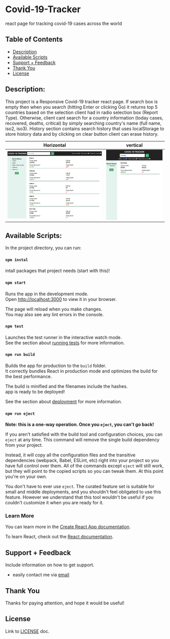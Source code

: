 # Covid-19-Tracker
react page for tracking covid-19 cases across the world

## Table of Contents
- [Description](#description)
- [Available Scripts](#available-scripts)
- [Support + Feedback](#support--feedback)
- [Thank You](#thank-you)
- [License](#license)

## Description:
This project is a Responsive Covid-19 tracker react page. If search box is empty then when you search (hitting Enter or clicking Go) it returns top 5 countries based on the selection client had in radio selection box (Report Type). Otherwise, client cant search for a country information (today cases, recovered, deaths, critical) by simply searching country's name (full name, iso2, iso3). History section contains search history that uses localStorage to store history data and by clicking on clear button client can erase history. 

Horizontal            |  vertical         
:-------------------------:|:-------------------------:
<img src="https://github.com/mrezaamini/Covid-19-Tracker/blob/main/demo.png" alt="cov19-tracker" width="700" /> |  <img src="https://github.com/mrezaamini/Covid-19-Tracker/blob/main/responsive.png" alt="cov19-tracker" width="400"/>

## Available Scripts:

In the project directory, you can run:
#### `npm instal`

intall packages that project needs (start with this)!
#### `npm start`

Runs the app in the development mode.\
Open [http://localhost:3000](http://localhost:3000) to view it in your browser.

The page will reload when you make changes.\
You may also see any lint errors in the console.

#### `npm test`

Launches the test runner in the interactive watch mode.\
See the section about [running tests](https://facebook.github.io/create-react-app/docs/running-tests) for more information.

#### `npm run build`

Builds the app for production to the `build` folder.\
It correctly bundles React in production mode and optimizes the build for the best performance.

The build is minified and the filenames include the hashes.\
app is ready to be deployed!

See the section about [deployment](https://facebook.github.io/create-react-app/docs/deployment) for more information.

#### `npm run eject`

**Note: this is a one-way operation. Once you `eject`, you can't go back!**

If you aren't satisfied with the build tool and configuration choices, you can `eject` at any time. This command will remove the single build dependency from your project.

Instead, it will copy all the configuration files and the transitive dependencies (webpack, Babel, ESLint, etc) right into your project so you have full control over them. All of the commands except `eject` will still work, but they will point to the copied scripts so you can tweak them. At this point you're on your own.

You don't have to ever use `eject`. The curated feature set is suitable for small and middle deployments, and you shouldn't feel obligated to use this feature. However we understand that this tool wouldn't be useful if you couldn't customize it when you are ready for it.

### Learn More

You can learn more in the [Create React App documentation](https://facebook.github.io/create-react-app/docs/getting-started).

To learn React, check out the [React documentation](https://reactjs.org/).
## Support + Feedback

Include information on how to get support.
- easily contact me via [email](aminiamini433@yahoo.fr)

## Thank You

Thanks for paying attention, and hope it would be useful!

## License
Link to [LICENSE](LICENSE) doc.
